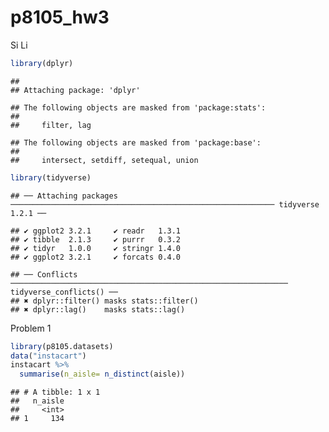 p8105\_hw3
================
Si Li

``` r
library(dplyr)
```

    ## 
    ## Attaching package: 'dplyr'

    ## The following objects are masked from 'package:stats':
    ## 
    ##     filter, lag

    ## The following objects are masked from 'package:base':
    ## 
    ##     intersect, setdiff, setequal, union

``` r
library(tidyverse)
```

    ## ── Attaching packages ─────────────────────────────────────────────────────────── tidyverse 1.2.1 ──

    ## ✔ ggplot2 3.2.1     ✔ readr   1.3.1
    ## ✔ tibble  2.1.3     ✔ purrr   0.3.2
    ## ✔ tidyr   1.0.0     ✔ stringr 1.4.0
    ## ✔ ggplot2 3.2.1     ✔ forcats 0.4.0

    ## ── Conflicts ────────────────────────────────────────────────────────────── tidyverse_conflicts() ──
    ## ✖ dplyr::filter() masks stats::filter()
    ## ✖ dplyr::lag()    masks stats::lag()

Problem 1

``` r
library(p8105.datasets)
data("instacart")
instacart %>% 
  summarise(n_aisle= n_distinct(aisle))
```

    ## # A tibble: 1 x 1
    ##   n_aisle
    ##     <int>
    ## 1     134
